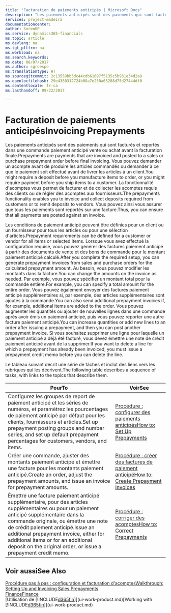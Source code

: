 ```yaml
---
title: "Facturation de paiements anticipés | Microsoft Docs"
description: "Les paiements anticipés sont des paiements qui sont facturés et reportés dans une commande paiement anticipé vente ou achat avant la facturation finale. Vous pouvez demander un acompte avant de produire les articles commandés ou demander à ce que le paiement soit effectué avant de livrer les articles à un client. La fonctionnalité d'acomptes vous permet de facturer et de collecter les acomptes requis des clients ou de régler des acomptes aux fournisseurs. Vous pouvez ainsi vous assurer que tous les paiements sont reportés sur une facture."
services: project-madeira
documentationcenter: 
author: SorenGP
ms.service: dynamics365-financials
ms.topic: article
ms.devlang: na
ms.tgt_pltfrm: na
ms.workload: na
ms.search.keywords: 
ms.date: 08/07/2017
ms.author: sgroespe
ms.translationtype: HT
ms.sourcegitcommit: 2c13559bb3dc44cdb61697f5135c5b931e34d2a8
ms.openlocfilehash: 29e4380312724b08a7e250a65288d75d27444df0
ms.contentlocale: fr-ca
ms.lasthandoff: 09/22/2017

---
```

# <a name="invoicing-prepayments"></a><span data-ttu-id="a7b67-106">Facturation de paiements anticipés</span><span class="sxs-lookup"><span data-stu-id="a7b67-106">Invoicing Prepayments</span></span>
<span data-ttu-id="a7b67-107">Les paiements anticipés sont des paiements qui sont facturés et reportés dans une commande paiement anticipé vente ou achat avant la facturation finale.</span><span class="sxs-lookup"><span data-stu-id="a7b67-107">Prepayments are payments that are invoiced and posted to a sales or purchase prepayment order before final invoicing.</span></span> <span data-ttu-id="a7b67-108">Vous pouvez demander un acompte avant de produire les articles commandés ou demander à ce que le paiement soit effectué avant de livrer les articles à un client.</span><span class="sxs-lookup"><span data-stu-id="a7b67-108">You might require a deposit before you manufacture items to order, or you might require payment before you ship items to a customer.</span></span> <span data-ttu-id="a7b67-109">La fonctionnalité d'acomptes vous permet de facturer et de collecter les acomptes requis des clients ou de régler des acomptes aux fournisseurs.</span><span class="sxs-lookup"><span data-stu-id="a7b67-109">The prepayments functionality enables you to invoice and collect deposits required from customers or to remit deposits to vendors.</span></span> <span data-ttu-id="a7b67-110">Vous pouvez ainsi vous assurer que tous les paiements sont reportés sur une facture.</span><span class="sxs-lookup"><span data-stu-id="a7b67-110">Thus, you can ensure that all payments are posted against an invoice.</span></span>  

 <span data-ttu-id="a7b67-111">Les conditions de paiement anticipé peuvent être définies pour un client ou un fournisseur pour tous les articles ou pour une sélection d'articles.</span><span class="sxs-lookup"><span data-stu-id="a7b67-111">Prepayment requirements can be defined for a customer or vendor for all items or selected items.</span></span> <span data-ttu-id="a7b67-112">Lorsque vous avez effectué la configuration requise, vous pouvez générer des factures paiement anticipé à partir des documents de vente et des bons de commande pour le montant paiement anticipé calculé.</span><span class="sxs-lookup"><span data-stu-id="a7b67-112">After you complete the required setup, you can generate prepayment invoices from sales and purchase orders for the calculated prepayment amount.</span></span> <span data-ttu-id="a7b67-113">Au besoin, vous pouvez modifier les montants dans la facture.</span><span class="sxs-lookup"><span data-stu-id="a7b67-113">You can change the amounts on the invoice as needed.</span></span> <span data-ttu-id="a7b67-114">Par exemple, vous pouvez spécifier un montant total pour la commande entière.</span><span class="sxs-lookup"><span data-stu-id="a7b67-114">For example, you can specify a total amount for the entire order.</span></span> <span data-ttu-id="a7b67-115">Vous pouvez également envoyer des factures paiement anticipé supplémentaires si, par exemple, des articles supplémentaires sont ajoutés à la commande.</span><span class="sxs-lookup"><span data-stu-id="a7b67-115">You can also send additional prepayment invoices if, for example, additional items are added to the order.</span></span> <span data-ttu-id="a7b67-116">Vous pouvez augmenter les quantités ou ajouter de nouvelles lignes dans une commande après avoir émis un paiement anticipé, puis vous pouvez reporter une autre facture paiement anticipé.</span><span class="sxs-lookup"><span data-stu-id="a7b67-116">You can increase quantities or add new lines to an order after issuing a prepayment, and then you can post another prepayment invoice.</span></span> <span data-ttu-id="a7b67-117">Si vous souhaitez supprimer une ligne pour laquelle un paiement anticipé a déjà été facturé, vous devez émettre une note de crédit paiement anticipé avant de la supprimer.</span><span class="sxs-lookup"><span data-stu-id="a7b67-117">If you want to delete a line for which a prepayment has already been invoiced, you must issue a prepayment credit memo before you can delete the line.</span></span>  

 <span data-ttu-id="a7b67-118">Le tableau suivant décrit une série de tâches et inclut des liens vers les rubriques qui les décrivent.</span><span class="sxs-lookup"><span data-stu-id="a7b67-118">The following table describes a sequence of tasks, with links to the topics that describe them.</span></span>

|<span data-ttu-id="a7b67-119">**Pour**</span><span class="sxs-lookup"><span data-stu-id="a7b67-119">**To**</span></span>|<span data-ttu-id="a7b67-120">**Voir**</span><span class="sxs-lookup"><span data-stu-id="a7b67-120">**See**</span></span>|  
|------------|-------------|  
|<span data-ttu-id="a7b67-121">Configurez les groupes de report de paiement anticipé et les séries de numéros, et paramétrez les pourcentages de paiement anticipé par défaut pour les clients, fournisseurs et articles.</span><span class="sxs-lookup"><span data-stu-id="a7b67-121">Set up prepayment posting groups and number series, and set up default prepayment percentages for customers, vendors, and items.</span></span>|[<span data-ttu-id="a7b67-122">Procédure : configurer des paiements anticipés</span><span class="sxs-lookup"><span data-stu-id="a7b67-122">How to: Set Up Prepayments</span></span>](finance-set-up-prepayments.md)|
|<span data-ttu-id="a7b67-123">Créer une commande, ajuster des montants paiement anticipé et émettre une facture pour les montants paiement anticipé.</span><span class="sxs-lookup"><span data-stu-id="a7b67-123">Create an order, adjust the prepayment amounts, and issue an invoice for prepayment amounts.</span></span>|[<span data-ttu-id="a7b67-124">Procédure : créer des factures de paiement anticipé</span><span class="sxs-lookup"><span data-stu-id="a7b67-124">How to: Create Prepayment Invoices</span></span>](finance-how-to-create-prepayment-invoices.md)|  
|<span data-ttu-id="a7b67-125">Émettre une facture paiement anticipé supplémentaire, pour des articles supplémentaires ou pour un paiement anticipé supplémentaire dans la commande originale, ou émettre une note de crédit paiement anticipé.</span><span class="sxs-lookup"><span data-stu-id="a7b67-125">Issue an additional prepayment invoice, either for additional items or for an additional deposit on the original order, or issue a prepayment credit memo.</span></span>|[<span data-ttu-id="a7b67-126">Procédure : corriger des acomptes</span><span class="sxs-lookup"><span data-stu-id="a7b67-126">How to: Correct Prepayments</span></span>](finance-how-to-correct-prepayments.md)|  

## <a name="see-also"></a><span data-ttu-id="a7b67-127">Voir aussi</span><span class="sxs-lookup"><span data-stu-id="a7b67-127">See Also</span></span>  
[<span data-ttu-id="a7b67-128">Procédure pas à pas : configuration et facturation d'acomptes</span><span class="sxs-lookup"><span data-stu-id="a7b67-128">Walkthrough: Setting Up and Invoicing Sales Prepayments</span></span>](walkthrough-setting-up-and-invoicing-sales-prepayments.md)  
[<span data-ttu-id="a7b67-129">Finance</span><span class="sxs-lookup"><span data-stu-id="a7b67-129">Finance</span></span>](finance.md)  
<span data-ttu-id="a7b67-130">[Utilisation de [!INCLUDE[d365fin](includes/d365fin_md.md)]](ui-work-product.md)</span><span class="sxs-lookup"><span data-stu-id="a7b67-130">[Working with [!INCLUDE[d365fin](includes/d365fin_md.md)]](ui-work-product.md)</span></span>

